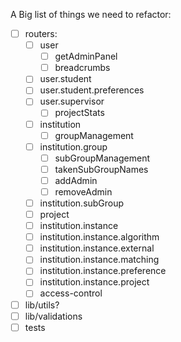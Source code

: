 A Big list of things we need to refactor:

- [ ] routers:
  - [ ] user
    - [ ] getAdminPanel
    - [ ] breadcrumbs
    <!-- not reviewed these -->
  - [ ] user.student
  - [ ] user.student.preferences
  <!-- not reviewed these -->
  - [ ] user.supervisor
    - [ ] projectStats
  - [ ] institution
    - [ ] groupManagement
  - [ ] institution.group
    - [ ] subGroupManagement
    - [ ] takenSubGroupNames
    - [ ] addAdmin
    - [ ] removeAdmin
    <!-- up to here -->
  - [ ] institution.subGroup
  - [ ] project
  - [ ] institution.instance
  - [ ] institution.instance.algorithm
  - [ ] institution.instance.external
  - [ ] institution.instance.matching
  - [ ] institution.instance.preference
  - [ ] institution.instance.project
  - [ ] access-control
- [ ] lib/utils?
- [ ] lib/validations
- [ ] tests
